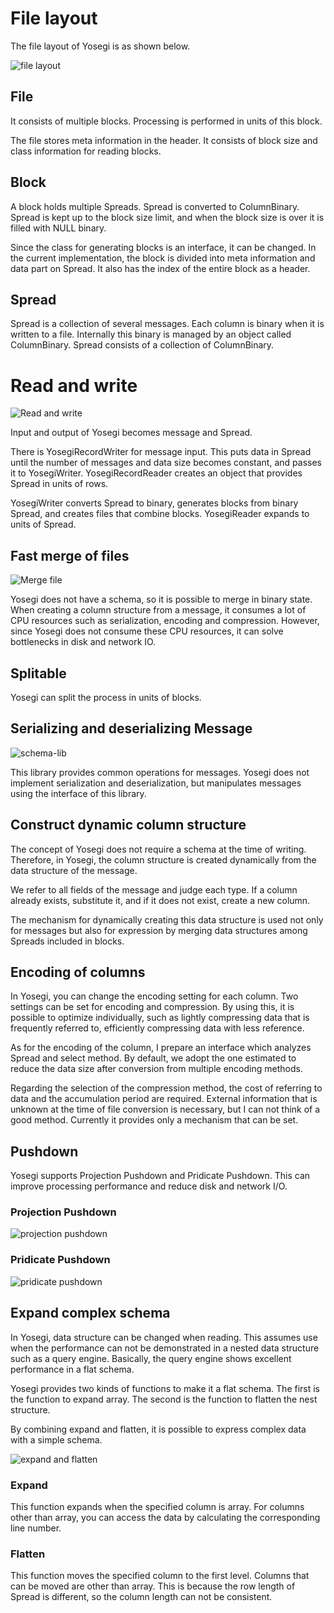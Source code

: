 <!---
  Licensed under the Apache License, Version 2.0 (the "License");
  you may not use this file except in compliance with the License.
  You may obtain a copy of the License at

   http://www.apache.org/licenses/LICENSE-2.0

  Unless required by applicable law or agreed to in writing, software
  distributed under the License is distributed on an "AS IS" BASIS,
  WITHOUT WARRANTIES OR CONDITIONS OF ANY KIND, either express or implied.
  See the License for the specific language governing permissions and
  limitations under the License. See accompanying LICENSE file.
-->

# File layout

The file layout of Yosegi is as shown below.

![file layout](file_layout.png)

## File

It consists of multiple blocks.
Processing is performed in units of this block.

The file stores meta information in the header.
It consists of block size and class information for reading blocks.

## Block

A block holds multiple Spreads.
Spread is converted to ColumnBinary.
Spread is kept up to the block size limit, and when the block size is over it is filled with NULL binary.

Since the class for generating blocks is an interface, it can be changed.
In the current implementation, the block is divided into meta information and data part on Spread.
It also has the index of the entire block as a header.

## Spread
Spread is a collection of several messages.
Each column is binary when it is written to a file. Internally this binary is managed by an object called ColumnBinary.
Spread consists of a collection of ColumnBinary.

# Read and write

![Read and write](wr.png)

Input and output of Yosegi becomes message and Spread.

There is YosegiRecordWriter for message input. This puts data in Spread until the number of messages and data size becomes constant, and passes it to YosegiWriter.
YosegiRecordReader creates an object that provides Spread in units of rows.

YosegiWriter converts Spread to binary, generates blocks from binary Spread, and creates files that combine blocks.
YosegiReader expands to units of Spread.

## Fast merge of files

![Merge file](fast_file_merge.png)

Yosegi does not have a schema, so it is possible to merge in binary state.
When creating a column structure from a message, it consumes a lot of CPU resources such as serialization, encoding and compression.
However, since Yosegi does not consume these CPU resources, it can solve bottlenecks in disk and network IO.

## Splitable

Yosegi can split the process in units of blocks.

## Serializing and deserializing Message

![schema-lib](schema-lib.png)

This library provides common operations for messages.
Yosegi does not implement serialization and deserialization, but manipulates messages using the interface of this library.


## Construct dynamic column structure

The concept of Yosegi does not require a schema at the time of writing.
Therefore, in Yosegi, the column structure is created dynamically from the data structure of the message.

We refer to all fields of the message and judge each type.
If a column already exists, substitute it, and if it does not exist, create a new column.

The mechanism for dynamically creating this data structure is used not only for messages but also for expression by merging data structures among Spreads included in blocks.

## Encoding of columns
In Yosegi, you can change the encoding setting for each column.
Two settings can be set for encoding and compression.
By using this, it is possible to optimize individually, such as lightly compressing data that is frequently referred to, efficiently compressing data with less reference.

As for the encoding of the column, I prepare an interface which analyzes Spread and select method.
By default, we adopt the one estimated to reduce the data size after conversion from multiple encoding methods.

Regarding the selection of the compression method, the cost of referring to data and the accumulation period are required.
External information that is unknown at the time of file conversion is necessary, but I can not think of a good method.
Currently it provides only a mechanism that can be set.

## Pushdown
Yosegi supports Projection Pushdown and Pridicate Pushdown.
This can improve processing performance and reduce disk and network I/O.

### Projection Pushdown
![projection pushdown](column_read.png)

### Pridicate Pushdown
![pridicate pushdown](filter.png)

## Expand complex schema
In Yosegi, data structure can be changed when reading.
This assumes use when the performance can not be demonstrated in a nested data structure such as a query engine.
Basically, the query engine shows excellent performance in a flat schema.

Yosegi provides two kinds of functions to make it a flat schema.
The first is the function to expand array.
The second is the function to flatten the nest structure.

By combining expand and flatten, it is possible to express complex data with a simple schema.

![expand and flatten](expand_and_flatten.png)

### Expand
This function expands when the specified column is array.
For columns other than array, you can access the data by calculating the corresponding line number.

### Flatten
This function moves the specified column to the first level.
Columns that can be moved are other than array.
This is because the row length of Spread is different, so the column length can not be consistent.

